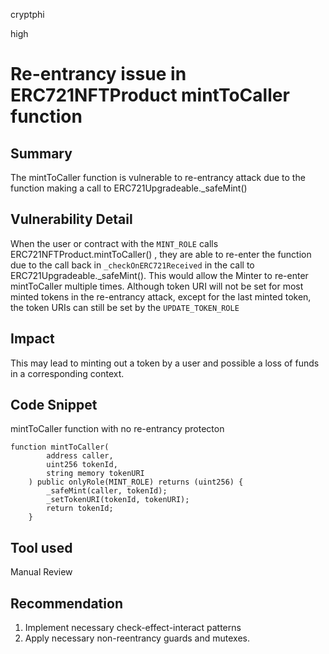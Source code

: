 cryptphi

high

# Re-entrancy issue in ERC721NFTProduct mintToCaller function

## Summary
The mintToCaller function is vulnerable to re-entrancy attack due to the function making a call to ERC721Upgradeable._safeMint()

## Vulnerability Detail
When the user or contract with the `MINT_ROLE` calls ERC721NFTProduct.mintToCaller() , they are able to re-enter the function due to the call back in `_checkOnERC721Received` in  the call to ERC721Upgradeable._safeMint(). This would allow the Minter to re-enter mintToCaller multiple times. Although token URI will not be set for most minted tokens in the re-entrancy attack, except for the last minted token, the token URIs can still be set by the `UPDATE_TOKEN_ROLE`

## Impact
This may lead to minting out a token by a user and possible a loss of funds in a corresponding context.

## Code Snippet
mintToCaller function with no re-entrancy protecton
```solidity
function mintToCaller(
        address caller,
        uint256 tokenId,
        string memory tokenURI
    ) public onlyRole(MINT_ROLE) returns (uint256) {
        _safeMint(caller, tokenId);
        _setTokenURI(tokenId, tokenURI);
        return tokenId;
    }
```



## Tool used
Manual Review

## Recommendation
1. Implement necessary check-effect-interact patterns
2. Apply necessary non-reentrancy guards and mutexes.